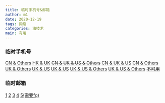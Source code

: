 ```yaml
---
title: 临时手机号&邮箱
author: m1
date: 2020-12-19
tags: 网络
categories: 浊技术
main: 有用
---
```


### 临时手机号

[CN & Others](http://www.xnsms.com/)
[HK & UK](https://www.materialtools.com)
~~[CN & UK & US & Others](https://yunduanxin.net/)~~
[CN & UK & US](https://jiemahao.com/)
[CN & Others](http://z-sms.com/)
[UK & Others](http://shejiinn.com/)
[UK & US](https://www.freeonlinephone.org/)
[UK & US](https://www.receivesmsonline.net/)
[UK & US & Others](http://receive-sms-online.info/)
[UK & US & Others](https://sms-online.co/receive-free-sms)
~~[不可用](https://sms.cm/)~~

### 临时邮箱

[1](https://www.linshiyouxiang.net/)
[2](http://24mail.chacuo.net/)
[3](http://www.tempinbox.com/)
[4](http://www.5-mail.com/)
[5(需要fq)](https://temp-mail.org/zh/)